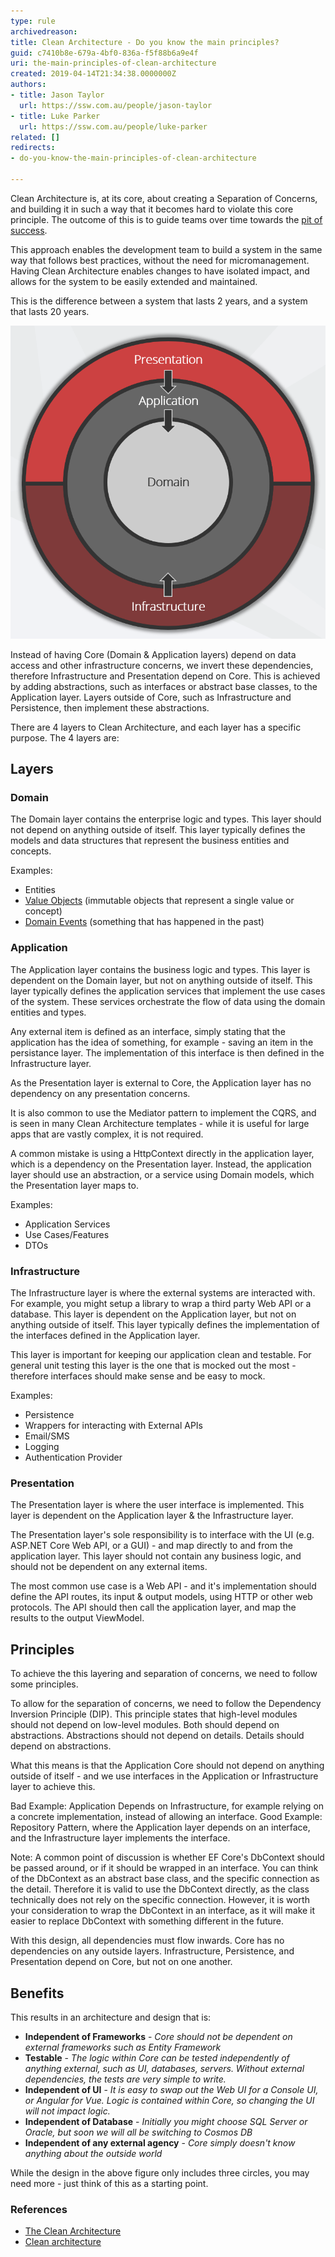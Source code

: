 ```yaml
---
type: rule
archivedreason: 
title: Clean Architecture - Do you know the main principles?
guid: c7410b8e-679a-4bf0-836a-f5f88b6a9e4f
uri: the-main-principles-of-clean-architecture
created: 2019-04-14T21:34:38.0000000Z
authors:
- title: Jason Taylor
  url: https://ssw.com.au/people/jason-taylor
- title: Luke Parker
  url: https://ssw.com.au/people/luke-parker
related: []
redirects:
- do-you-know-the-main-principles-of-clean-architecture

---
```


Clean Architecture is, at its core, about creating a Separation of Concerns, and building it in such a way that it becomes hard to violate this core principle. The outcome of this is to guide teams over time towards the [pit of success](https://ricomariani.medium.com/the-pit-of-success-cfefc6cb64c8).

This approach enables the development team to build a system in the same way that follows best practices, without the need for micromanagement. Having Clean Architecture enables changes to have isolated impact, and allows for the system to be easily extended and maintained.

This is the difference between a system that lasts 2 years, and a system that lasts 20 years.

![Figure: Onion View of Clean Architecture](ca-diagram.png)

<!--endintro-->

Instead of having Core (Domain & Application layers) depend on data access and other infrastructure concerns, we invert these dependencies, therefore Infrastructure and Presentation depend on Core. This is achieved by adding abstractions, such as interfaces or abstract base classes, to the Application layer. Layers outside of Core, such as Infrastructure and Persistence, then implement these abstractions.

There are 4 layers to Clean Architecture, and each layer has a specific purpose. The 4 layers are:

## Layers

### Domain

The Domain layer contains the enterprise logic and types. This layer should not depend on anything outside of itself. This layer typically defines the models and data structures that represent the business entities and concepts.

Examples:

 - Entities
 - [Value Objects](https://learn.microsoft.com/en-us/dotnet/architecture/microservices/microservice-ddd-cqrs-patterns/implement-value-objects) (immutable objects that represent a single value or concept)
 - [Domain Events](https://learn.microsoft.com/en-us/dotnet/architecture/microservices/microservice-ddd-cqrs-patterns/domain-events-design-implementation) (something that has happened in the past)

### Application

The Application layer contains the business logic and types. This layer is dependent on the Domain layer, but not on anything outside of itself. This layer typically defines the application services that implement the use cases of the system. These services orchestrate the flow of data using the domain entities and types.

Any external item is defined as an interface, simply stating that the application has the idea of something, for example - saving an item in the persistance layer. The implementation of this interface is then defined in the Infrastructure layer.

As the Presentation layer is external to Core, the Application layer has no dependency on any presentation concerns.

It is also common to use the Mediator pattern to implement the CQRS, and is seen in many Clean Architecture templates - while it is useful for large apps that are vastly complex, it is not required.

A common mistake is using a HttpContext directly in the application layer, which is a dependency on the Presentation layer. Instead, the application layer should use an abstraction, or a service using Domain models, which the Presentation layer maps to.

Examples:

  - Application Services
  - Use Cases/Features
  - DTOs

### Infrastructure

The Infrastructure layer is where the external systems are interacted with. For example, you might setup a library to wrap a third party Web API or a database. This layer is dependent on the Application layer, but not on anything outside of itself. This layer typically defines the implementation of the interfaces defined in the Application layer.

This layer is important for keeping our application clean and testable. For general unit testing this layer is the one that is mocked out the most - therefore interfaces should make sense and be easy to mock.

Examples:

  - Persistence
  - Wrappers for interacting with External APIs
  - Email/SMS
  - Logging
  - Authentication Provider

### Presentation

The Presentation layer is where the user interface is implemented. This layer is dependent on the Application layer & the Infrastructure layer.

The Presentation layer's sole responsibility is to interface with the UI (e.g. ASP.NET Core Web API, or a GUI) - and map directly to and from the application layer. This layer should not contain any business logic, and should not be dependent on any external items.

The most common use case is a Web API - and it's implementation should define the API routes, its input & output models, using HTTP or other web protocols. The API should then call the application layer, and map the results to the output ViewModel.

## Principles

To achieve the this layering and separation of concerns, we need to follow some principles.

To allow for the separation of concerns, we need to follow the Dependency Inversion Principle (DIP). This principle states that high-level modules should not depend on low-level modules. Both should depend on abstractions. Abstractions should not depend on details. Details should depend on abstractions.

What this means is that the Application Core should not depend on anything outside of itself - and we use interfaces in the Application or Infrastructure layer to achieve this.

Bad Example: Application Depends on Infrastructure, for example relying on a concrete implementation, instead of allowing an interface.
Good Example: Repository Pattern, where the Application layer depends on an interface, and the Infrastructure layer implements the interface.

Note: A common point of discussion is whether EF Core's DbContext should be passed around, or if it should be wrapped in an interface. You can think of the DbContext as an abstract base class, and the specific connection as the detail. Therefore it is valid to use the DbContext directly, as the class technically does not rely on the specific connection.
However, it is worth your consideration to wrap the DbContext in an interface, as it will make it easier to replace DbContext with something different in the future.

With this design, all dependencies must flow inwards. Core has no dependencies on any outside layers. Infrastructure, Persistence, and Presentation depend on Core, but not on one another.

## Benefits

This results in an architecture and design that is:

* **Independent of Frameworks** - *Core should not be dependent on external frameworks such as Entity Framework*
* **Testable** -  *The logic within Core can be tested independently of anything external, such as UI, databases, servers. Without external dependencies, the tests are very simple to write.*
* **Independent of UI** - *It is easy to swap out the Web UI for a Console UI, or Angular for Vue. Logic is contained within Core, so changing the UI will not impact logic.*
* **Independent of Database** -  *Initially you might choose SQL Server or Oracle, but soon we will all be switching to Cosmos DB*
* **Independent of any external agency** -  *Core simply doesn't know anything about the outside world*

While the design in the above figure only includes three circles, you may need more - just think of this as a starting point.

### References

* [The Clean Architecture](http://blog.cleancoder.com/uncle-bob/2012/08/13/the-clean-architecture.html)
* [Clean architecture](https://docs.microsoft.com/en-us/dotnet/standard/modern-web-apps-azure-architecture/common-web-application-architectures#clean-architecture)
